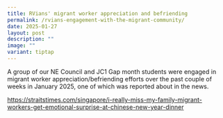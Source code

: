 ```yaml
---
title: RVians' migrant worker appreciation and befriending
permalink: /rvians-engagement-with-the-migrant-community/
date: 2025-01-27
layout: post
description: ""
image: ""
variant: tiptap
---
```

<p>A group of our NE Council and JC1 Gap month students were engaged in migrant
worker appreciation/befriending efforts over the past couple of weeks in
January 2025, one of which was reported about in the news.</p>
<p><a href="https://straitstimes.com/singapore/i-really-miss-my-family-migrant-workers-get-emotional-surprise-at-chinese-new-year-dinner" rel="noopener noreferrer nofollow" target="_blank">https://straitstimes.com/singapore/i-really-miss-my-family-migrant-workers-get-emotional-surprise-at-chinese-new-year-dinner</a>
</p>